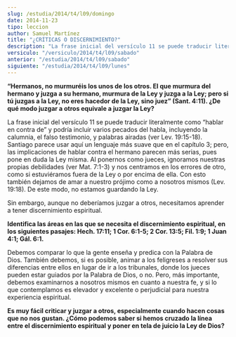 ```yaml
---
slug: /estudia/2014/t4/l09/domingo
date: 2014-11-23
tipo: leccion
author: Samuel Martínez
title: "¿CRÍTICAS O DISCERNIMIENTO?"
description: "La frase inicial del versículo 11 se puede traducir literalmente como “hablar en contra de” y podría incluir varios pecados del habla, incluyendo la calumnia, el falso testimonio, y palabras airadas (ver Lev. 19:15-18)."
versiculo: "/versiculo/2014/t4/l09/sabado"
anterior: "/estudia/2014/t4/l09/sabado"
siguiente: "/estudia/2014/t4/l09/lunes"
---
```


**“Hermanos, no murmuréis los unos de los otros. El que murmura del hermano y juzga a su hermano, murmura de la Ley y juzga a la Ley; pero si tú juzgas a la Ley, no eres hacedor de la Ley, sino juez” (Sant. 4:11). ¿De qué modo juzgar a otros equivale a juzgar la Ley?**

La frase inicial del versículo 11 se puede traducir literalmente como “hablar en contra de” y podría incluir varios pecados del habla, incluyendo la calumnia, el falso testimonio, y palabras airadas (ver Lev. 19:15-18). Santiago parece usar aquí un lenguaje más suave que en el capítulo 3; pero, las implicaciones de hablar contra el hermano parecen más serias, pues pone en duda la Ley misma. Al ponernos como jueces, ignoramos nuestras propias debilidades (ver Mat. 7:1-3) y nos centramos en los errores de otro, como si estuviéramos fuera de la Ley o por encima de ella. Con esto también dejamos de amar a nuestro prójimo como a nosotros mismos (Lev. 19:18). De este modo, no estamos guardando la Ley.

Sin embargo, aunque no deberíamos juzgar a otros, necesitamos aprender a tener discernimiento espiritual.

**Identifica las áreas en las que se necesita el discernimiento espiritual, en los siguientes pasajes: Hech. 17:11; 1 Cor. 6:1-5; 2 Cor. 13:5; Fil. 1:9; 1 Juan 4:1; Gál. 6:1.**

Debemos comparar lo que la gente enseña y predica con la Palabra de Dios. También debemos, si es posible, animar a los feligreses a resolver sus diferencias entre ellos en lugar de ir a los tribunales, donde los jueces pueden estar guiados por la Palabra de Dios, o no. Pero, más importante, debemos examinarnos a nosotros mismos en cuanto a nuestra fe, y si lo que contemplamos es elevador y excelente o perjudicial para nuestra experiencia espiritual.

**Es muy fácil criticar y juzgar a otros, especialmente cuando hacen cosas que no nos gustan. ¿Cómo podemos saber si hemos cruzado la línea entre el discernimiento espiritual y poner en tela de juicio la Ley de Dios?**
